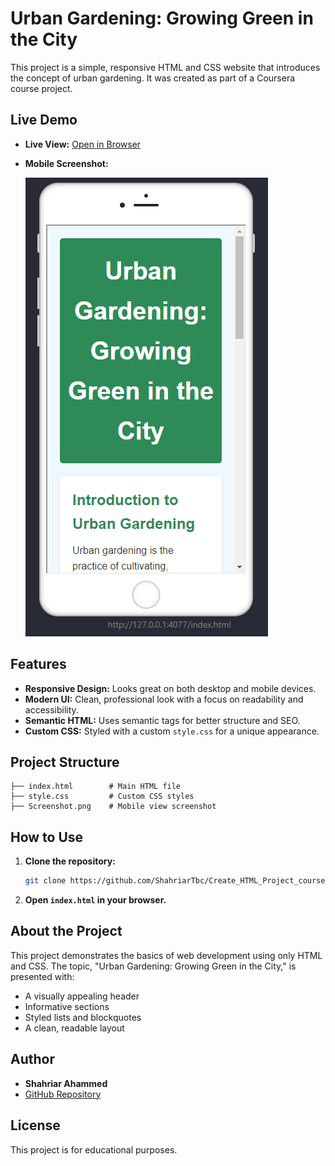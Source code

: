 # Urban Gardening: Growing Green in the City

This project is a simple, responsive HTML and CSS website that introduces the concept of urban gardening. It was created as part of a Coursera course project.

## Live Demo

- **Live View:** [Open in Browser](http://127.0.0.1:4077/index.html)
- **Mobile Screenshot:**
  
  ![Mobile View](Screenshot.png)

## Features

- **Responsive Design:** Looks great on both desktop and mobile devices.
- **Modern UI:** Clean, professional look with a focus on readability and accessibility.
- **Semantic HTML:** Uses semantic tags for better structure and SEO.
- **Custom CSS:** Styled with a custom `style.css` for a unique appearance.

## Project Structure

```
├── index.html        # Main HTML file
├── style.css         # Custom CSS styles
├── Screenshot.png    # Mobile view screenshot
```

## How to Use

1. **Clone the repository:**
   ```sh
   git clone https://github.com/ShahriarTbc/Create_HTML_Project_coursera.git
   ```
2. **Open `index.html` in your browser.**

## About the Project

This project demonstrates the basics of web development using only HTML and CSS. The topic, "Urban Gardening: Growing Green in the City," is presented with:
- A visually appealing header
- Informative sections
- Styled lists and blockquotes
- A clean, readable layout

## Author

- **Shahriar Ahammed**
- [GitHub Repository](https://github.com/ShahriarTbc/Create_HTML_Project_coursera)

## License

This project is for educational purposes.
